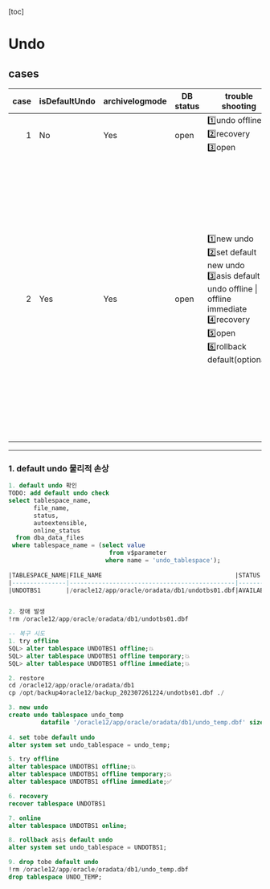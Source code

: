[toc]

# Undo

## cases

| case | isDefaultUndo | archivelogmode | DB status | trouble shooting                                             | explain                                                      |
| ---: | ------------- | -------------- | --------- | ------------------------------------------------------------ | ------------------------------------------------------------ |
|    1 | No            | Yes            | open      | 1️⃣undo offline<br />2️⃣recovery<br />3️⃣open                      |                                                              |
|    2 | Yes           | Yes            | open      | 1️⃣new undo<br />2️⃣set default new undo<br />3️⃣asis default undo offline \| offline immediate<br />4️⃣recovery<br />5️⃣open<br />6️⃣rollback default(optional) | default undo의 경우, 삭제하면 안되므로<br />새로운 undo를 default로 변경하고, 문제가 발생한 asis default undo를 삭제하고,<br />이후 필요에 따라 원복과정을 거치면된다. |

---

### 1. default undo 물리적 손상

```sql
1. default undo 확인
TODO: add default undo check 
select tablespace_name,
       file_name,
       status,
       autoextensible,
       online_status  
  from dba_data_files
 where tablespace_name = (select value
                            from v$parameter
                           where name = 'undo_tablespace');
 
|TABLESPACE_NAME|FILE_NAME                                     |STATUS   |AUTOEXTENSIBLE|ONLINE_STATUS|
|---------------|----------------------------------------------|---------|--------------|-------------|
|UNDOTBS1       |/oracle12/app/oracle/oradata/db1/undotbs01.dbf|AVAILABLE|YES           |ONLINE       |


2. 장애 발생
!rm /oracle12/app/oracle/oradata/db1/undotbs01.dbf

-- 복구 시도
1. try offline
SQL> alter tablespace UNDOTBS1 offline;💥
SQL> alter tablespace UNDOTBS1 offline temporary;💥
SQL> alter tablespace UNDOTBS1 offline immediate;💥

2. restore 
cd /oracle12/app/oracle/oradata/db1
cp /opt/backup4oracle12/backup_202307261224/undotbs01.dbf ./

3. new undo
create undo tablespace undo_temp
         datafile '/oracle12/app/oracle/oradata/db1/undo_temp.dbf' size 100m;
            
4. set tobe default undo 
alter system set undo_tablespace = undo_temp;

5. try offline 
alter tablespace UNDOTBS1 offline;💥
alter tablespace UNDOTBS1 offline temporary;💥
alter tablespace UNDOTBS1 offline immediate;✅

6. recovery
recover tablespace UNDOTBS1

7. online
alter tablespace UNDOTBS1 online;

8. rollback asis default undo
alter system set undo_tablespace = UNDOTBS1;

9. drop tobe default undo
!rm /oracle12/app/oracle/oradata/db1/undo_temp.dbf
drop tablespace UNDO_TEMP;
```



